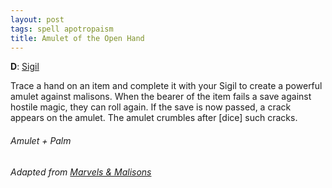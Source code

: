 ```yaml
---
layout: post
tags: spell apotropaism
title: Amulet of the Open Hand
---
```


**D**: [Sigil](/spells/#lexicon)

Trace a hand on an item and complete it with your Sigil to create a powerful amulet against malisons. When the bearer of the item fails a save against hostile magic, they can roll again. If the save is now passed, a crack appears on the amulet. The amulet crumbles after [dice] such cracks.

###### *Amulet + Palm*

###### Adapted from [Marvels & Malisons](https://www.drivethrurpg.com/product/211911/Marvels--Malisons)
